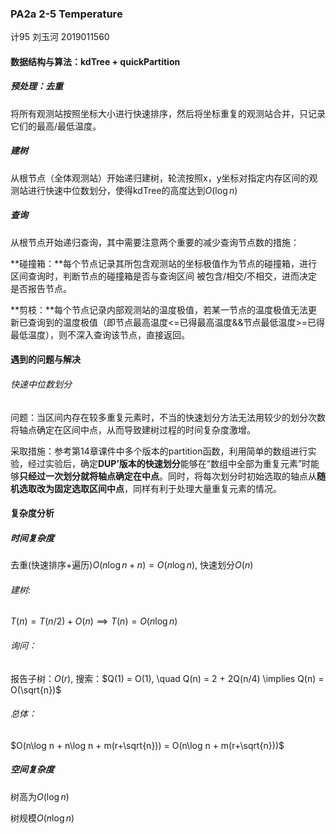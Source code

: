 ### PA2a 2-5 Temperature

计95 刘玉河 2019011560

#### 数据结构与算法：kdTree + quickPartition

##### 预处理：去重

将所有观测站按照坐标大小进行快速排序，然后将坐标重复的观测站合并，只记录它们的最高/最低温度。

##### 建树

从根节点（全体观测站）开始递归建树，轮流按照x，y坐标对指定内存区间的观测站进行快速中位数划分，使得kdTree的高度达到$O(\log n)$

##### 查询

从根节点开始递归查询，其中需要注意两个重要的减少查询节点数的措施：

**碰撞箱：**每个节点记录其所包含观测站的坐标极值作为节点的碰撞箱，进行区间查询时，判断节点的碰撞箱是否与查询区间 被包含/相交/不相交，进而决定是否报告节点。

**剪枝：**每个节点记录内部观测站的温度极值，若某一节点的温度极值无法更新已查询到的温度极值（即节点最高温度<=已得最高温度&&节点最低温度>=已得最低温度），则不深入查询该节点，直接返回。

#### 遇到的问题与解决

###### 快速中位数划分

问题：当区间内存在较多重复元素时，不当的快速划分方法无法用较少的划分次数将轴点确定在区间中点，从而导致建树过程的时间复杂度激增。

采取措施：参考第14章课件中多个版本的partition函数，利用简单的数组进行实验，经过实验后，确定**DUP’版本的快速划分**能够在“数组中全部为重复元素”时能够**只经过一次划分就将轴点确定在中点**。同时，将每次划分时初始选取的轴点从**随机选取改为固定选取区间中点**，同样有利于处理大量重复元素的情况。

#### 复杂度分析

##### 时间复杂度

去重(快速排序+遍历)$O(n\log n + n) = O(n\log n)$,	快速划分$O(n)$

###### 建树:

$T(n) = T(n/2) + O(n) \implies T(n) = O(n\log n)$

###### 询问：

报告子树：$O(r)$,	搜索：$Q(1) = O(1), \quad Q(n) = 2 + 2Q(n/4) \implies Q(n) = O(\sqrt{n})$

###### 总体：

$O(n\log n + n\log n + m(r+\sqrt{n})) = O(n\log n + m(r+\sqrt{n}))$

##### 空间复杂度

树高为$O(\log n)$

树规模$O(n\log n)$


